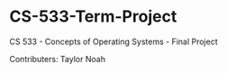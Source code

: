 # CS-533-Term-Project
CS 533 - Concepts of Operating Systems - Final Project

Contributers: Taylor Noah

